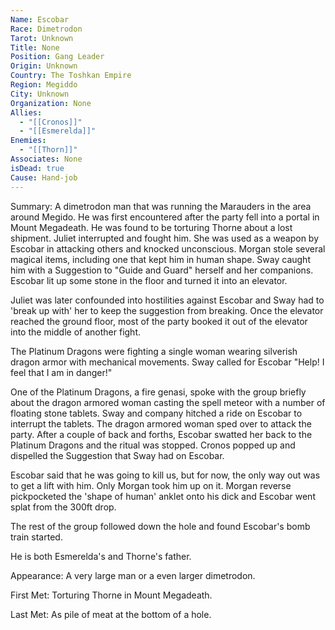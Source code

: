 ```yaml
---
Name: Escobar
Race: Dimetrodon
Tarot: Unknown
Title: None
Position: Gang Leader
Origin: Unknown
Country: The Toshkan Empire
Region: Megiddo
City: Unknown
Organization: None
Allies:
  - "[[Cronos]]"
  - "[[Esmerelda]]"
Enemies:
  - "[[Thorn]]"
Associates: None
isDead: true
Cause: Hand-job
---
```

Summary:
A dimetrodon man that was running the Marauders in the area around Megido. He was first encountered after the party fell into a portal in Mount Megadeath. He was found to be torturing Thorne about a lost shipment. Juliet interrupted and fought him. She was used as a weapon by Escobar in attacking others and knocked unconscious. Morgan stole several magical items, including one that kept him in human shape. Sway caught him with a Suggestion to "Guide and Guard" herself and her companions. Escobar lit up some stone in the floor and turned it into an elevator. 

Juliet was later confounded into hostilities against Escobar and Sway had to 'break up with' her to keep the suggestion from breaking. Once the elevator reached the ground floor, most of the party booked it out of the elevator into the middle of another fight. 

The Platinum Dragons were fighting a single woman wearing silverish dragon armor with mechanical movements. Sway called for Escobar "Help! I feel that I am in danger!" 

One of the Platinum Dragons, a fire genasi, spoke with the group briefly about the dragon armored woman casting the spell meteor with a number of floating stone tablets. Sway and company hitched a ride on Escobar to interrupt the tablets. The dragon armored woman sped over to attack the party. After a couple of back and forths, Escobar swatted her back to the Platinum Dragons and the ritual was stopped. Cronos popped up and dispelled the Suggestion that Sway had on Escobar. 

Escobar said that he was going to kill us, but for now, the only way out was to get a lift with him. Only Morgan took him up on it. Morgan reverse pickpocketed the 'shape of human' anklet onto his dick and Escobar went splat from the 300ft drop.

The rest of the group followed down the hole and found Escobar's bomb train started. 

He is both Esmerelda's and Thorne's father. 

Appearance: 
A very large man or a even larger dimetrodon.

First Met: 
Torturing Thorne in Mount Megadeath.

Last Met: 
As pile of meat at the bottom of a hole.